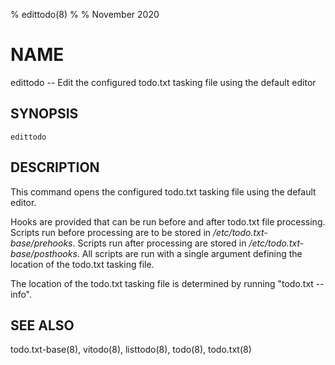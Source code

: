 % edittodo(8)
%
% November 2020

# NAME

edittodo -- Edit the configured todo.txt tasking file using the default editor

## SYNOPSIS

`edittodo`

## DESCRIPTION

This command opens the configured todo.txt tasking file using the default
editor.

Hooks are provided that can be run before and after todo.txt file processing.
Scripts run before processing are to be stored in
_/etc/todo.txt-base/prehooks_. Scripts run after processing are stored in
_/etc/todo.txt-base/posthooks_. All scripts are run with a single argument
defining the location of the todo.txt tasking file.

The location of the todo.txt tasking file is determined by running "todo.txt
--info".

## SEE ALSO

todo.txt-base(8), vitodo(8), listtodo(8), todo(8), todo.txt(8)
